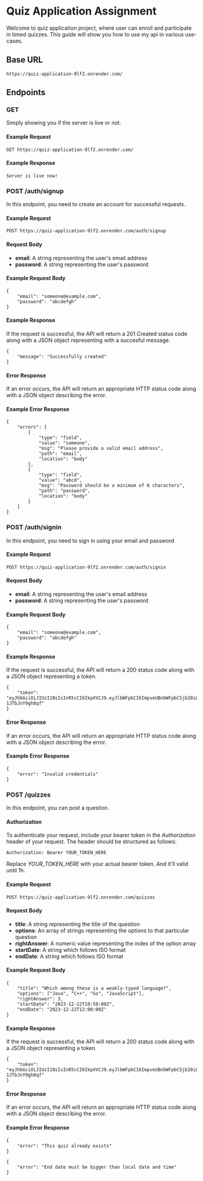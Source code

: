# Quiz Application Assignment

Welcome to quiz application project, where user can enroll and participate in timed quizzes. This guide will show you how to use my api in various use-cases.

## Base URL 
```https://quiz-application-9lf2.onrender.com/```

## Endpoints

### GET
Simply showing you if the server is live or not.

#### Example Request
```
GET https://quiz-application-9lf2.onrender.com/
```
#### Example Response
```
Server is live now!
```


### POST /auth/signup
In this endpoint, you need to create an account for successful requests.

#### Example Request
```
POST https://quiz-application-9lf2.onrender.com/auth/signup
```
#### Request Body
- **email**: A string representing the user's email address
- **password**: A string representing the user's password

#### Example Request Body
```
{
    "email": "someone@example.com",
    "password": "abcdefgh"
}
```

#### Example Response
If the request is successful, the API will return a 201 Created status code along with a JSON object representing with a succesful message.
```
{
    "message": "Successfully created"
}
```

#### Error Response
If an error occurs, the API will return an appropriate HTTP status code along with a JSON object describing the error.

#### Example Error Response
```
{
    "errors": [
        {
            "type": "field",
            "value": "someone",
            "msg": "Please provide a valid email address",
            "path": "email",
            "location": "body"
        },
        {
            "type": "field",
            "value": "abcd",
            "msg": "Password should be a minimum of 6 characters",
            "path": "password",
            "location": "body"
        }
    ]
}
```


### POST /auth/signin
In this endpoint, you need to sign in using your email and password

#### Example Request
```
POST https://quiz-application-9lf2.onrender.com/auth/signin
```
#### Request Body
- **email**: A string representing the user's email address
- **password**: A string representing the user's password

#### Example Request Body
```
{
    "email": "someone@example.com",
    "password": "abcdefgh"
}
```

#### Example Response
If the request is successful, the API will return a 200 status code along with a JSON object representing a token.
```
{
    "token": "eyJhbGciOiJIUzI1NiIsInR5cCI6IkpXVCJ9.eyJlbWFpbCI6ImpveUBnbWFpbC5jb20iLCJpYXQiOjE3MDMyNTQzNDcsImV4cCI6MTcwMzI1Nzk0N30._NhaUoqaa_PMyI59VP5NFbgTmZ9Dr-1JTbJnY9gh8qf"
}
```

#### Error Response
If an error occurs, the API will return an appropriate HTTP status code along with a JSON object describing the error.

#### Example Error Response
```
{
    "error": "Invalid credentials"
}
```


### POST /quizzes
In this endpoint, you can post a question.

#### Authorization
To authenticate your request, include your bearer token in the *Authorization* header of your request. The header should be structured as follows:
```
Authorization: Bearer YOUR_TOKEN_HERE
```
Replace *YOUR_TOKEN_HERE* with your actual bearer token. And it'll valid until 1h.

#### Example Request
```
POST https://quiz-application-9lf2.onrender.com/quizzes
```
#### Request Body
- **title**: A string representing the title of the question
- **options**: An array of strings representing the options to that particular question
- **rightAnswer**: A numeric value representing the index of the option array
- **startDate**: A string which follows ISO format
- **endDate**: A string which follows ISO format

#### Example Request Body
```
{
    "title": "Which among these is a weakly-typed language?",
    "options": ["Java", "C++", "Go", "JavaScript"],
    "rightAnswer": 3,
    "startDate": "2023-12-22T10:50:00Z",
    "endDate": "2023-12-22T12:00:00Z"
}
```

#### Example Response
If the request is successful, the API will return a 200 status code along with a JSON object representing a token.
```
{
    "token": "eyJhbGciOiJIUzI1NiIsInR5cCI6IkpXVCJ9.eyJlbWFpbCI6ImpveUBnbWFpbC5jb20iLCJpYXQiOjE3MDMyNTQzNDcsImV4cCI6MTcwMzI1Nzk0N30._NhaUoqaa_PMyI59VP5NFbgTmZ9Dr-1JTbJnY9gh8qf"
}
```

#### Error Response
If an error occurs, the API will return an appropriate HTTP status code along with a JSON object describing the error.

#### Example Error Response
```
{
    "error": "This quiz already exists"
}
```
```
{
    "error": "End date must be bigger than local date and time"
}
```

